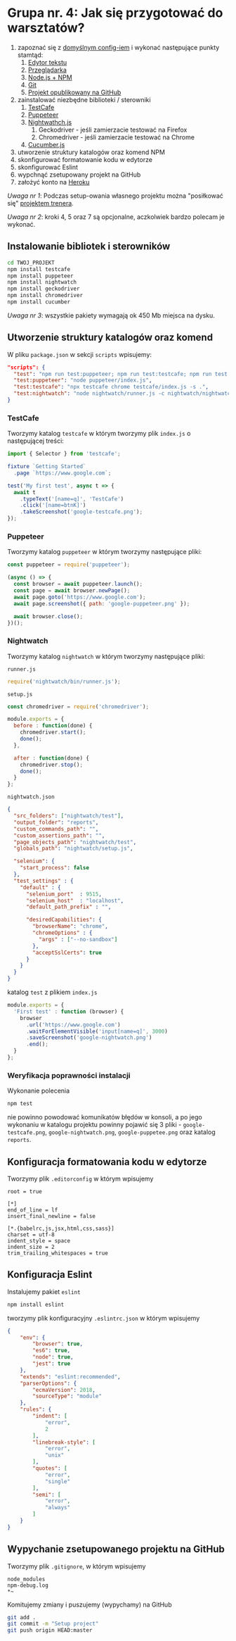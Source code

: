 # Grupa nr. 4: Jak się przygotować do warsztatów?

1. zapoznać się z
    [domyślnym config-iem](https://warsawjs.github.io/workshop-setup/21/)
    i wykonać następujące punkty stamtąd:
    1. [Edytor tekstu](https://warsawjs.github.io/workshop-setup/partials/edytor-tekstu.html)
    2. [Przeglądarka](https://warsawjs.github.io/workshop-setup/partials/przegladarka.html)
    3. [Node.js + NPM](https://warsawjs.github.io/workshop-setup/partials/node+npm.html)
    4. [Git](https://warsawjs.github.io/workshop-setup/partials/git.html)
    5. [Projekt opublikowany na GitHub](https://warsawjs.github.io/workshop-setup/partials/opublikuj-projekt-na-github.html)
2. zainstalować niezbędne biblioteki / sterowniki
    1. [TestCafe](https://github.com/DevExpress/testcafe)
    2. [Puppeteer](https://github.com/GoogleChrome/puppeteer)
    3. [Nightwathch.js](http://nightwatchjs.org/)
        1. Geckodriver - jeśli zamierzacie testować na Firefox
        2. Chromedriver - jeśli zamierzacie testować na Chrome
    4. [Cucumber.js](https://github.com/cucumber/cucumber-js)
3. utworzenie struktury katalogów oraz komend NPM
4. skonfigurować formatowanie kodu w edytorze
5. skonfigurować Eslint
6. wypchnąć zsetupowany projekt na GitHub
7. założyć konto na [Heroku](https://signup.heroku.com/)

*Uwaga nr 1*: Podczas setup-owania własnego projektu można "posiłkować się"
[projektem trenera](https://github.com/mykulyak/warsawjs-workshop-23-project).

*Uwaga nr 2*: kroki 4, 5 oraz 7 są opcjonalne, aczkolwiek bardzo polecam je wykonać.

## Instalowanie bibliotek i sterowników

```bash
cd TWOJ_PROJEKT
npm install testcafe
npm install puppeteer
npm install nightwatch
npm install geckodriver
npm install chromedriver
npm install cucumber
```

*Uwaga nr 3*: wszystkie pakiety wymagają ok 450 Mb miejsca na dysku.

## Utworzenie struktury katalogów oraz komend

W pliku `package.json` w sekcji `scripts` wpisujemy:

```json
"scripts": {
  "test": "npm run test:puppeteer; npm run test:testcafe; npm run test:nightwatch",
  "test:puppeteer": "node puppeteer/index.js",
  "test:testcafe": "npx testcafe chrome testcafe/index.js -s .",
  "test:nightwatch": "node nightwatch/runner.js -c nightwatch/nightwatch.json"
}
```

### TestCafe

Tworzymy katalog `testcafe` w którym tworzymy plik `index.js` o następującej treści:

```js
import { Selector } from 'testcafe';

fixture `Getting Started`
  .page `https://www.google.com`;

test('My first test', async t => {
  await t
    .typeText('[name=q]', 'TestCafe')
    .click('[name=btnK]')
    .takeScreenshot('google-testcafe.png');
});
```

### Puppeteer

Tworzymy katalog `puppeteer` w którym tworzymy następujące pliki:

```js
const puppeteer = require('puppeteer');

(async () => {
  const browser = await puppeteer.launch();
  const page = await browser.newPage();
  await page.goto('https://www.google.com');
  await page.screenshot({ path: 'google-puppeteer.png' });

  await browser.close();
})();
```

### Nightwatch

Tworzymy katalog `nightwatch` w którym tworzymy następujące pliki:

`runner.js`

```js
require('nightwatch/bin/runner.js');
```

`setup.js`

```js
const chromedriver = require('chromedriver');

module.exports = {
  before : function(done) {
    chromedriver.start();
    done();
  },

  after : function(done) {
    chromedriver.stop();
    done();
  }
};
```

`nightwatch.json`

```json
{
  "src_folders": ["nightwatch/test"],
  "output_folder": "reports",
  "custom_commands_path": "",
  "custom_assertions_path": "",
  "page_objects_path": "nightwatch/test",
  "globals_path": "nightwatch/setup.js",

  "selenium": {
    "start_process": false
  },
  "test_settings" : {
    "default" : {
      "selenium_port"  : 9515,
      "selenium_host"  : "localhost",
      "default_path_prefix" : "",

      "desiredCapabilities": {
        "browserName": "chrome",
        "chromeOptions" : {
          "args" : ["--no-sandbox"]
        },
        "acceptSslCerts": true
      }
    }
  }
}
```

katalog `test` z plikiem `index.js`

```js
module.exports = {
  'First test' : function (browser) {
    browser
      .url('https://www.google.com')
      .waitForElementVisible('input[name=q]', 3000)
      .saveScreenshot('google-nightwatch.png')
      .end();
  }
};
```

### Weryfikacja poprawności instalacji

Wykonanie polecenia

```bash
npm test
```

nie powinno powodować komunikatów błędów w konsoli, a po jego wykonaniu
w katalogu projektu powinny pojawić się 3 pliki - `google-testcafe.png`,
`google-nightwatch.png`, `google-puppetee.png` oraz katalog `reports`.

## Konfiguracja formatowania kodu w edytorze

Tworzymy plik `.editorconfig` w którym wpisujemy

```text
root = true

[*]
end_of_line = lf
insert_final_newline = false

[*.{babelrc,js,jsx,html,css,sass}]
charset = utf-8
indent_style = space
indent_size = 2
trim_trailing_whitespaces = true
```

## Konfiguracja Eslint

Instalujemy pakiet `eslint`

```bash
npm install eslint
```

tworzymy plik konfiguracyjny `.eslintrc.json` w którym wpisujemy

```json
{
    "env": {
        "browser": true,
        "es6": true,
        "node": true,
        "jest": true
    },
    "extends": "eslint:recommended",
    "parserOptions": {
        "ecmaVersion": 2018,
        "sourceType": "module"
    },
    "rules": {
        "indent": [
            "error",
            2
        ],
        "linebreak-style": [
            "error",
            "unix"
        ],
        "quotes": [
            "error",
            "single"
        ],
        "semi": [
            "error",
            "always"
        ]
    }
}
```

## Wypychanie zsetupowanego projektu na GitHub

Tworzymy plik `.gitignore`, w którym wpisujemy

```text
node_modules
npm-debug.log
*~
```

Komitujemy zmiany i puszujemy (wypychamy) na GitHub

```bash
git add .
git commit -m "Setup project"
git push origin HEAD:master
```
